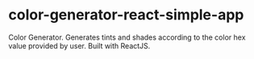 # color-generator-react-simple-app
Color Generator. Generates tints and shades according to the color hex value provided by user. Built with ReactJS.
